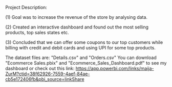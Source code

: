 Project Description:

(1) Goal was to increase the revenue of the store by analysing data.

(2) Created an interactive dashboard and found out the most selling products, top sales states etc.

(3) Concluded that we can offer some coupons to our top customers while billing with credit and debit cards and using UPI for some top products.

The dataset files are: "Details.csv" and "Orders.csv"
You can download "Ecommerce Sales.pbix" and "Ecommerce_Sales_Dashboard.pdf" to see my dashboard or check out this link:
https://app.powerbi.com/links/maija-ZurM?ctid=38f62926-7559-4aef-84ae-cb5e172406fb&pbi_source=linkShare
